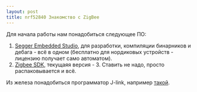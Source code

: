 ```yaml
---
layout: post
title: nrf52840 Знакомство с ZigBee
---
```


Для начала работы нам понадобиться следующее ПО:
1. [Segger Embedded Studio](https://www.segger.com/downloads/embedded-studio), для разработки, компиляции бинарников и дебага - всё в одном (бесплатно для нордиковых устройств - лицензию получает само автоматом).
2. [Zigbee SDK](https://www.nordicsemi.com/?sc_itemid=%7B55A66FBE-42A1-4ABE-A8F4-17F8D86DD41A%7D), текущаяя версия - 3.  Ставить не надо, просто распаковывается и всё.

Из железа понадобиться программатор J-link, например [такой](https://ru.aliexpress.com/item/High-Speed-J-Link-JLink-V8-USB-ARM-JTAG-Emulator-Debugger-J-Link-V8-Emulator/32908271509.html?spm=a2g0v.search0104.3.190.771f11f2cO1rGp&ws_ab_test=searchweb0_0,searchweb201602_9_10065_10068_10547_319_317_10696_453_10084_454_10083_10618_10304_10307_10820_10301_537_536_10843_10059_10884_10889_10887_321_322_10103_10914_10911,searchweb201603_52,ppcSwitch_0&algo_expid=b76085ff-164b-4944-a65a-a9ae447c25bf-27&algo_pvid=b76085ff-164b-4944-a65a-a9ae447c25bf&transAbTest=ae803_5).
